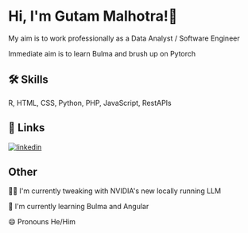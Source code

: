 
# Hi, I'm Gutam Malhotra!👋


My aim is to work professionally as a Data Analyst / Software Engineer

Immediate aim is to learn Bulma and brush up on Pytorch

## 🛠 Skills
R, HTML, CSS, Python, PHP, JavaScript, RestAPIs


## 🔗 Links
[![linkedin](https://img.shields.io/badge/linkedin-0A66C2?style=for-the-badge&logo=linkedin&logoColor=white)](https://www.linkedin.com/in/gautam--malhotra/)

## Other

👩‍💻 I'm currently tweaking with NVIDIA's new locally running LLM

🧠 I'm currently learning Bulma and Angular

😄 Pronouns He/Him
